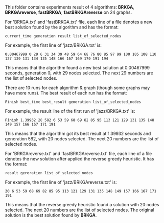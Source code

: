 This folder contains experiments result of 4 algorithms: **BRKGA**, **BRKGAreverse**, **fastBRKGA**, **fastBRKGAreverse** on 24 graphs.

For 'BRKGA.txt' and 'fastBRKGA.txt' file, each line of a file denotes a new best solution found by the algorithm and has the format:
```
current_time generation result list_of_selected_nodes
```
For example, the first line of 'jazz/BRKGA.txt' is:
```
0.00467999 0 29 6 31 34 39 48 59 64 68 76 80 85 97 99 100 105 108 110 127 130 131 134 135 148 166 167 169 170 191 194 
```
This means that the algorithm found a new best solution at 0.00467999 seconds, generation 0, with 29 nodes selected. The next 29 numbers are the list of selected nodes.

There are 10 runs for each algorithm & graph (though some graphs may have more runs). The best result of each run has the format:
```
Finish best_time best_result generation list_of_selected_nodes
```
For example, the result line of the first run of 'jazz/BRKGA.txt' is:
```
Finish 1.39932 20 582 6 53 59 68 69 82 85 95 113 121 129 131 135 148 149 157 166 167 171 191 
```
This means that the algorithm got its best result at 1.39932 seconds and generation 582, with 20 nodes selected. The next 20 numbers are the list of selected nodes.

For 'BRKGAreverse.txt' and 'fastBRKGAreverse.txt' file, each line of a file denotes the new solution after applied the reverse greedy heuristic. It has the format:
```
result gereration list_of_selected_nodes
```
For example, the first line of 'jazz/BRKGAreverse.txt' is:
```
20 6 53 59 68 69 82 85 95 113 121 129 131 135 148 149 157 166 167 171 191
```
This means that the reverse greedy heuristic found a solution with 20 nodes selected. The next 20 numbers are the list of selected nodes. The original solution is the best solution found by **BRKGA**.